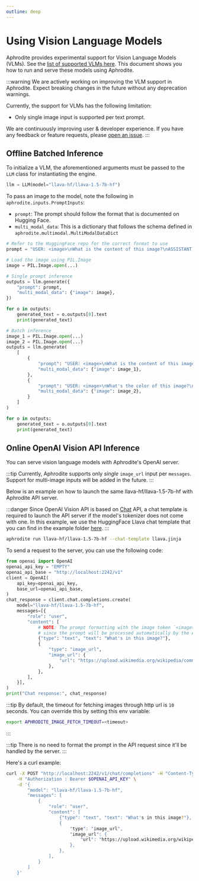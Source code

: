 ```yaml
---
outline: deep
---
```


# Using Vision Language Models

Aphrodite provides experimental support for Vision Language Models (VLMs). See the [list of supported VLMs here](/pages/usage/models#multimodal-language-models). This document shows you how to run and serve these models using Aphrodite.

:::warning
We are actively working on improving the VLM support in Aphrodite. Expect breaking changes in the future without any deprecation warnings.

Currently, the support for VLMs has the following limitation:

- Only single image input is supported per text prompt.

We are continuously improving user & developer experience. If you have any feedback or feature requests, please [open an issue](https://github.com/PygmalionAI/aphrodite-engine/issues/new/choose).
:::

## Offline Batched Inference
To initialize a VLM, the aforementioned arguments must be passed to the `LLM` class for instantiating the engine.

```py
llm = LLM(model="llava-hf/llava-1.5-7b-hf")
```

To pass an image to the model, note the following in `aphrodite.inputs.PromptInputs`:

- `prompt`: The prompt should follow the format that is documented on Hugging Face.
- `multi_modal_data`: This is a dictionary that follows the schema defined in `aphrodite.multimodal.MultiModalDataDict`

```py
# Refer to the HuggingFace repo for the correct format to use
prompt = "USER: <image>\nWhat is the content of this image?\nASSISTANT:"

# Load the image using PIL.Image
image = PIL.Image.open(...)

# Single prompt inference
outputs = llm.generate({
    "prompt": prompt,
    "multi_modal_data": {"image": image},
})

for o in outputs:
    generated_text = o.outputs[0].text
    print(generated_text)

# Batch inference
image_1 = PIL.Image.open(...)
image_2 = PIL.Image.open(...)
outputs = llm.generate(
    [
        {
            "prompt": "USER: <image>\nWhat is the content of this image?\nASSISTANT:",
            "multi_modal_data": {"image": image_1},
        },
        {
            "prompt": "USER: <image>\nWhat's the color of this image?\nASSISTANT:",
            "multi_modal_data": {"image": image_2},
        }
    ]
)

for o in outputs:
    generated_text = o.outputs[0].text
    print(generated_text)
```

## Online OpenAI Vision API Inference
You can serve vision language models with Aphrodite's OpenAI server.

:::tip
Currently, Aphrodite supports only *single* `image_url` input per `messages`. Support for multi-image inputs will be added in the future.
:::

Below is an example on how to launch the same llava-hf/llava-1.5-7b-hf with Aphrodite API server.

:::danger
Since OpenAI Vision API is based on [Chat](https://platform.openai.com/docs/api-reference/chat) API, a chat template is required to launch the API server if the model's tokenizer does not come with one. In this example, we use the HuggingFace Llava chat template that you can find in the example folder [here](https://github.com/PygmalionAI/aphrodite-engine/tree/main/examples/chat_templates/llava.jinja).
:::

```bash
aphrodite run llava-hf/llava-1.5-7b-hf --chat-template llava.jinja
```

To send a request to the server, you can use the following code:

```python
from openai import OpenAI
openai_api_key = "EMPTY"
openai_api_base = "http://localhost:2242/v1"
client = OpenAI(
    api_key=openai_api_key,
    base_url=openai_api_base,
)
chat_response = client.chat.completions.create(
    model="llava-hf/llava-1.5-7b-hf",
    messages=[{
        "role": "user",
        "content": [
            # NOTE: The prompt formatting with the image token `<image>` is not needed
            # since the prompt will be processed automatically by the API server.
            {"type": "text", "text": "What's in this image?"},
            {
                "type": "image_url",
                "image_url": {
                    "url": "https://upload.wikimedia.org/wikipedia/commons/thumb/d/dd/Gfp-wisconsin-madison-the-nature-boardwalk.jpg/2560px-Gfp-wisconsin-madison-the-nature-boardwalk.jpg",
                },
            },
        ],
    }],
)
print("Chat response:", chat_response)
```

:::tip
By default, the timeout for fetching images through http url is `10` seconds. You can override this by setting this env variable:

```bash
export APHRODITE_IMAGE_FETCH_TIMEOUT=<timeout>
```
:::

:::tip
There is no need to format the prompt in the API request since it'll be handled by the server.
:::

Here's a curl example:

```bash
curl -X POST "http://localhost:2242/v1/chat/completions" -H "Content-Type: application/json" \
    -H "Authorization : Bearer $OPENAI_API_KEY" \
    -d '{
        "model": "llava-hf/llava-1.5-7b-hf",
        "messages": [
            {
                "role": "user",
                "content": [
                    {"type": "text", "text": "What's in this image?"},
                    {
                        "type": "image_url",
                        "image_url": {
                            "url": "https://upload.wikimedia.org/wikipedia/commons/thumb/d/dd/Gfp-wisconsin-madison-the-nature-boardwalk.jpg/2560px-Gfp-wisconsin-madison-the-nature-boardwalk.jpg",
                        },
                    },
                ],
            }
        ]
    }'
```